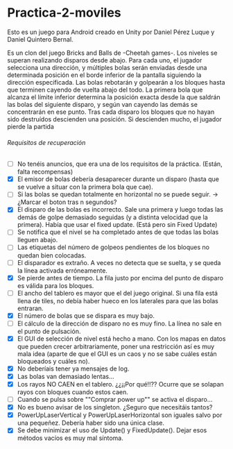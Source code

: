 # Practica-2-moviles
Esto es un juego para Android creado en Unity por Daniel Pérez Luque y Daniel Quintero Bernal.

Es un clon del juego Bricks and Balls de -Cheetah games-.
Los niveles se superan realizando disparos desde abajo. Para cada uno, el jugador selecciona una dirección, y múltiples bolas serán enviadas desde una determinada posición
en el borde inferior de la pantalla siguiendo la dirección especificada. Las bolas rebotarán y golpearán a los bloques hasta que terminen cayendo de vuelta abajo del todo. La primera
bola que alcanza el límite inferior determina la posición exacta desde la que saldrán las bolas del siguiente disparo, y según van cayendo las 
demás se concentrarán en ese punto.
Tras cada disparo los bloques que no hayan sido destruídos descienden una posición. Si descienden mucho, el jugador pierde la partida

###### Requisitos de recuperación

- [ ] No tenéis anuncios, que era una de los requisitos de la práctica. (Están, falta recompensas)
- [X] El emisor de bolas debería desaparecer durante un disparo (hasta que se vuelve a situar con la primera bola que cae).
- [ ] Si las bolas se quedan totalmente en horizontal no se puede seguir. -> ¿Marcar el boton tras n segundos?
- [X] El disparo de las bolas es incorrecto. Sale una primera y luego todas las demás de golpe demasiado seguidas (y a distinta        velocidad que la primera). Había que usar el fixed update. (Está pero sin Fixed Update)
- [ ] Se notifica que el nivel se ha completado antes de que todas las bolas lleguen abajo.
- [ ] Las etiquetas del número de golpeos pendientes de los bloques no quedan bien colocadas.
- [ ] El disparador es extraño. A veces no detecta que se suelta, y se queda la línea activada erróneamente.
- [X] Se pierde antes de tiempo. La fila justo por encima del punto de disparo es válida para los bloques.
- [ ] El ancho del tablero es mayor que el del juego original. Si una fila está llena de tiles, no debía haber hueco en los laterales para que las bolas entraran.
- [X] El número de bolas que se dispara es muy bajo.
- [ ] El cálculo de la dirección de disparo no es muy fino. La línea no sale en el punto de pulsación.
- [X] El GUI de selección de nivel está hecho a mano. Con los mapas en datos que pueden crecer arbitrariamente, poner una restricción así es muy mala idea (aparte de que el GUI es un caos y no se sabe cuáles están bloqueados y cuáles no).
- [X] No deberíais tener ya mensajes de log.
- [X] Las bolas van demasiado lentas…
- [X] Los rayos NO CAEN en el tablero. ¿¿¡¡Por qué!!?? Ocurre que se solapan rayos con bloques cuando estos caen.
- [ ] Cuando se pulsa sobre ""Comprar power up"" se activa el disparo…
- [X] No es bueno avisar de los singleton. ¿Seguro que necesitáis tantos?
- [X] PowerUpLaserVertical y PowerUpLaserHorizontal son iguales salvo por una pequeñez. Debería haber sido una única clase.
- [X] Se debe minimizar el uso de Update() y FixedUpdate(). Dejar esos métodos vacíos es muy mal síntoma. 
